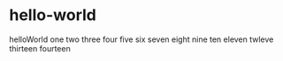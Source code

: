 # hello-world
helloWorld
one
two
three
four
five
six
seven
eight
nine
ten
eleven
twleve
thirteen
fourteen
